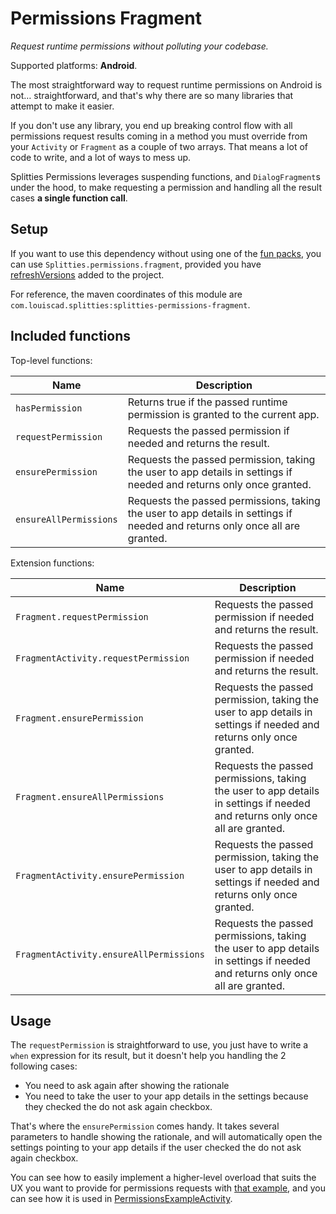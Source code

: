 # Permissions Fragment

*Request runtime permissions without polluting your codebase.*

Supported platforms: **Android**.

The most straightforward way to request runtime permissions on Android is not… straightforward, and
that's why there are so many libraries that attempt to make it easier.

If you don't use any library, you end up breaking control flow with all permissions request results
coming in a method you must override from your `Activity` or `Fragment` as a couple of two arrays.
That means a lot of code to write, and a lot of ways to mess up.

Splitties Permissions leverages suspending functions, and `DialogFragment`s under the hood, to
make requesting a permission and handling all the result cases **a single function call**.

## Setup

If you want to use this dependency without using one of the [fun packs](../../../README.md#download),
you can use `Splitties.permissions.fragment`, provided you have [refreshVersions](https://github.com/jmfayard/refreshVersions) added to the project.

For reference, the maven coordinates of this module are `com.louiscad.splitties:splitties-permissions-fragment`.

## Included functions

Top-level functions:

| **Name**               | **Description**                                                                                                              |
|------------------------|------------------------------------------------------------------------------------------------------------------------------|
| `hasPermission`        | Returns true if the passed runtime permission is granted to the current app.                                                 |
| `requestPermission`    | Requests the passed permission if needed and returns the result.                                                             |
| `ensurePermission`     | Requests the passed permission, taking the user to app details in settings if needed and returns only once granted.          |
| `ensureAllPermissions` | Requests the passed permissions, taking the user to app details in settings if needed and returns only once all are granted. |

Extension functions:

| **Name**                                | **Description**                                                                                                              |
|-----------------------------------------|------------------------------------------------------------------------------------------------------------------------------|
| `Fragment.requestPermission`            | Requests the passed permission if needed and returns the result.                                                             |
| `FragmentActivity.requestPermission`    | Requests the passed permission if needed and returns the result.                                                             |
| `Fragment.ensurePermission`             | Requests the passed permission, taking the user to app details in settings if needed and returns only once granted.          |
| `Fragment.ensureAllPermissions`         | Requests the passed permissions, taking the user to app details in settings if needed and returns only once all are granted. |
| `FragmentActivity.ensurePermission`     | Requests the passed permission, taking the user to app details in settings if needed and returns only once granted.          |
| `FragmentActivity.ensureAllPermissions` | Requests the passed permissions, taking the user to app details in settings if needed and returns only once all are granted. |

## Usage

The `requestPermission` is straightforward to use, you just have to write a `when` expression for
its result, but it doesn't help you handling the 2 following cases:
- You need to ask again after showing the rationale
- You need to take the user to your app details in the settings because they checked the do not ask again checkbox.

That's where the `ensurePermission` comes handy. It takes several parameters to handle showing the
rationale, and will automatically open the settings pointing to your app details if the user checked
the do not ask again checkbox.

You can see how to easily implement a higher-level overload that suits the UX you want to provide
for permissions requests with [that example](../../../samples/android-app/src/main/kotlin/com/example/splitties/extensions/permissions/SampleEnsurePermission.kt),
and you can see how it is used in [PermissionsExampleActivity](../../../samples/android-app/src/main/kotlin/com/example/splitties/permissions/PermissionsExampleActivity.kt).
